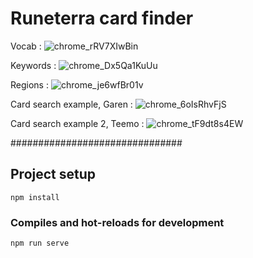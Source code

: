 # Runeterra card finder

Vocab : ![chrome_rRV7XIwBin](https://github.com/Eweberv/LorAPI/assets/25757634/ca2d8e26-8e7a-45b0-b242-95f4993bf1b5)

Keywords : ![chrome_Dx5Qa1KuUu](https://github.com/Eweberv/LorAPI/assets/25757634/8943d6ce-bae9-4aa4-be83-257184a004e0)

Regions : ![chrome_je6wfBr01v](https://github.com/Eweberv/LorAPI/assets/25757634/2dfea303-dd50-403e-b6e7-f4918517ca3d)

Card search example, Garen : ![chrome_6oIsRhvFjS](https://github.com/Eweberv/LorAPI/assets/25757634/276f1e10-1b46-40cf-b935-63cc4873f918)

Card search example 2, Teemo : ![chrome_tF9dt8s4EW](https://github.com/Eweberv/LorAPI/assets/25757634/9e5f5050-b733-4379-ac02-894eabccc14a)

###############################

## Project setup
```
npm install
```

### Compiles and hot-reloads for development
```
npm run serve
```

